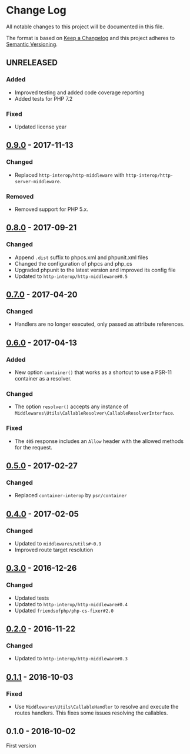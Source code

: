 # Change Log

All notable changes to this project will be documented in this file.

The format is based on [Keep a Changelog](http://keepachangelog.com/) 
and this project adheres to [Semantic Versioning](http://semver.org/).

## UNRELEASED

### Added

- Improved testing and added code coverage reporting
- Added tests for PHP 7.2

### Fixed

- Updated license year

## [0.9.0] - 2017-11-13

### Changed

- Replaced `http-interop/http-middleware` with  `http-interop/http-server-middleware`.

### Removed

- Removed support for PHP 5.x.

## [0.8.0] - 2017-09-21

### Changed

- Append `.dist` suffix to phpcs.xml and phpunit.xml files
- Changed the configuration of phpcs and php_cs
- Upgraded phpunit to the latest version and improved its config file
- Updated to `http-interop/http-middleware#0.5`

## [0.7.0] - 2017-04-20

### Changed

- Handlers are no longer executed, only passed as attribute references.

## [0.6.0] - 2017-04-13

### Added

- New option `container()` that works as a shortcut to use a PSR-11 container as a resolver.

### Changed

- The option `resolver()` accepts any instance of `Middlewares\Utils\CallableResolver\CallableResolverInterface`.

### Fixed

- The `405` response includes an `Allow` header with the allowed methods for the request.

## [0.5.0] - 2017-02-27

### Changed

- Replaced `container-interop` by `psr/container`

## [0.4.0] - 2017-02-05

### Changed

- Updated to `middlewares/utils#~0.9`
- Improved route target resolution

## [0.3.0] - 2016-12-26

### Changed

- Updated tests
- Updated to `http-interop/http-middleware#0.4`
- Updated `friendsofphp/php-cs-fixer#2.0`

## [0.2.0] - 2016-11-22

### Changed

- Updated to `http-interop/http-middleware#0.3`

## [0.1.1] - 2016-10-03

### Fixed

- Use `Middlewares\Utils\CallableHandler` to resolve and execute the routes handlers. This fixes some issues resolving the callables.

## 0.1.0 - 2016-10-02

First version

[0.9.0]: https://github.com/middlewares/aura-router/compare/v0.8.0...v0.9.0
[0.8.0]: https://github.com/middlewares/aura-router/compare/v0.7.0...v0.8.0
[0.7.0]: https://github.com/middlewares/aura-router/compare/v0.6.0...v0.7.0
[0.6.0]: https://github.com/middlewares/aura-router/compare/v0.5.0...v0.6.0
[0.5.0]: https://github.com/middlewares/aura-router/compare/v0.4.0...v0.5.0
[0.4.0]: https://github.com/middlewares/aura-router/compare/v0.3.0...v0.4.0
[0.3.0]: https://github.com/middlewares/aura-router/compare/v0.2.0...v0.3.0
[0.2.0]: https://github.com/middlewares/aura-router/compare/v0.1.1...v0.2.0
[0.1.1]: https://github.com/middlewares/aura-router/compare/v0.1.0...v0.1.1
